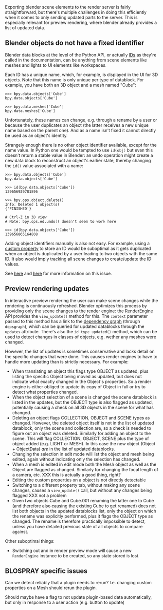 Exporting blender scene elements to the render server is fairly
straightforward, but there's multiple challenges in doing this efficiently
when it comes to only sending updated parts to the server. This is especially
relevant for preview rendering, where blender already provides a list of
updated data.

## Blender objects do not have a fixed identifier

Blender data blocks at the level of the Python API, or actually [IDs](https://docs.blender.org/api/blender2.8/bpy.types.ID.html)
as they're called in the documentation, can be anything from scene
elements like meshes and lights to UI elements like workspaces.

Each ID has a unique name, which, for example, is displayed in the UI
for 3D objects. Note that this name is only unique per type of datablock.
For example, you have both an 3D object and a mesh named "Cube":

```
>>> bpy.data.objects['Cube']
bpy.data.objects['Cube']

>>> bpy.data.meshes['Cube']
bpy.data.meshes['Cube']
```

Unfortunately, these names can change, e.g. through a rename by a user or because the user duplicates an object (the latter receives a new unique name based
on the parent one). And as a name isn't fixed it cannot directly be used as
an object's identity.

Strangely enough there is no other object identifier available,
except for the name value. In Python one would be tempted to use `id(obj)`
but even this doesn't return a stable value in Blender: an undo
operation might create a new data block to reconstruct an object's
earlier state, thereby changing the `id()` value associated with a name:

```
>>> bpy.data.objects['Cube']
bpy.data.objects['Cube']

>>> id(bpy.data.objects['Cube'])
139656929781896

>>> bpy.ops.object.delete()
Info: Deleted 1 object(s)
{'FINISHED'}

# Ctrl-Z in 3D view
# Note: bpy.ops.ed.undo() doesn't seem to work here

>>> id(bpy.data.objects['Cube'])
139656865164808
```

Adding object identifiers manually is also not easy. For example,
using a [custom property](https://docs.blender.org/manual/en/dev/data_system/custom_properties.html) to store an ID would be suboptimal as it gets duplicated
when an object is duplicated by a user leading to two objects with
the same ID. It also would imply tracking all scene changes to create/update
the ID values.

See [here](https://devtalk.blender.org/t/universal-unique-id-per-object/363)
and [here](https://blenderartists.org/t/unique-object-id/602113) for more information
on this issue.

## Preview rendering updates

In interactive preview rendering the user can make scene changes while the rendering
is continuously refreshed. Blender optimizes this process by providing only
the scene changes to the render engine: the [RenderEngine](https://docs.blender.org/api/blender2.8/bpy.types.RenderEngine.html)
API provides the `view_update()` method for this. The `context` parameter passed to this method has a link to the [dependency graph](https://docs.blender.org/api/blender2.8/bpy.types.Depsgraph.html) (through `depsgraph`), which can
be queried for updated datablocks through the `updates` attribute.
There's also the `id_type_updated()` method, which can be used to detect
changes in classes of objects, e.g. wether any meshes were changed.

However, the list of updates is sometimes conservative and lacks detail
on the specific changes that were done. This causes render engines
to have to handle more updating than is strictly necessary. For example:

* When translating an object this flags type OBJECT as updated, plus listing the
  specific Object being moved as updated, but does not indicate what exactly changed in the Object's properties. So a render engine is either obliged to update its copy of Object in full or try to detect what properties changed.  
* When the object selection of a scene is changed the scene datablock is listed
  in the updates, but the OBJECT type is also flagged as updated, potentially
  causing a check on all 3D objects in the scene for what has changed.
* Deleting an object flags COLLECTION, OBJECT and SCENE types as changed. However,
  the deleted object itself is not in the list of updated datablock, only the scene and collection are, so a check is needed to figure out an object was deleted. Similarly for adding an object to the scene. This will flag COLLECTION,
  OBJECT, SCENE plus the type of object added (e.g. LIGHT or MESH). In this
  case the new object (Object + ObjectData) *are* in the list of updated datablocks.
* Changing the selection in edit mode will list the object and mesh being
  edited, again without indicating only the selection has changed.
* When a mesh is edited in edit mode both the Mesh object as well as the
  Object are flagged as changed. Similarly for changing the focal length of
  a camera, etc. XXX this is actually a good thing, right?
* Editing the custom properties on a object is not directly detectable
* Switching to a different property tab, without making any scene changes,
  causes a `view_update()` call, but without any changes being flagged XXX not a problem
* Given two objects Cube and Cube.001 renaming the latter one to Cube
  (and therefore also causing the existing Cube to get renamed) does not
  list both objects in the updated datablocks list, only the object on
  which the rename was explicitly performed, plus it flags the OBJECT type as changed. The rename is therefore practically impossible to detect, unless
  you have detailed previous state of all objects to compare against.

Other suboptimal things:

* Switching out and in render preview mode will cause a new `RenderEngine`
  instance to be created, so any state stored is lost.

## BLOSPRAY specific issues

Can we detect reliably that a plugin needs to rerun? I.e. changing custom
properties on a Mesh should rerun the plugin.

Should maybe have a flag to not update plugin-based data automatically,
but only in response to a user action (e.g. button to update)
